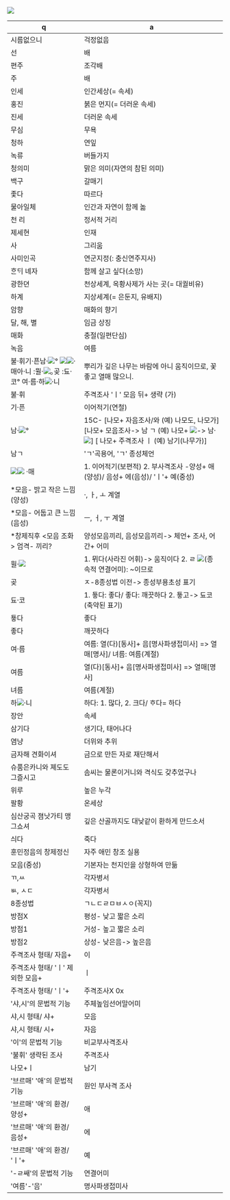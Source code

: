 <img style="background-color: white" src=""/>

![](https://ssl.pstatic.net/sstatic/imgfont/NVD12BK0TRNN/ea71_NVD12BK0TRNN.png)

q | a
---|---
시름없으니	| 걱정없음
선		| 배
편주		| 조각배
주		| 배
인세		| 인간세상(= 속세)
홍진		| 붉은 먼지(= 더러운 속세)
진세		| 더러운 속세
무심		| 무욕
청하		| 연잎
녹류		| 버들가지
청의미		| 맑은 의미(자연의 참된 의미)
백구		| 갈매기
좇다		| 따르다
물아일체	| 인간과 자연이 함께 놂
천 리		| 정서적 거리
제세현		| 인재
사		| 그리움
사미인곡	| 연군지정(: 충신연주지사)
​ᄒᆞᆫᄃᆡ 녜자	| 함께 살고 싶다(소망)
광한뎐		| 천상세계, 옥황사제가 사는 곳(= 대궐비유)
하계		| 지상세계(= 은둔지, 유배지)
암향		| 매화의 향기
달, 해, 별	| 임금 상징
매화		| 충절(일편단심)
녹음		| 여름
​불·휘기·픈남·<img style="background-color: white" src="https://ssl.pstatic.net/sstatic/imgfont/NVD12BK0TRNN/e1aa_NVD12BK0TRNN.png"/>° <img style="background-color: white" src="https://ssl.pstatic.net/sstatic/imgfont/NVD12BK0TRNN/e64a_NVD12BK0TRNN.png"/><img style="background-color: white" src="https://ssl.pstatic.net/sstatic/imgfont/NVD12BK0TRNN/e46c_NVD12BK0TRNN.png"/>·매아·니 :뮐·<img style="background-color: white" src="https://ssl.pstatic.net/sstatic/imgfont/NVD12BK0TRNN/ebe1_NVD12BK0TRNN.png"/>｡곶 :됴·코° 여·름·하<img style="background-color: white" src="https://ssl.pstatic.net/sstatic/imgfont/NVD12BK0TRNN/e283_NVD12BK0TRNN.png"/>·니	| 뿌리가 깊은 나무는 바람에 아니 움직이므로, 꽃 좋고 열매 많으니.
​불·휘	| 주격조사 'ㅣ' 모음 뒤+ 생략 (가)
기·픈	| 이어적기(연철)
남·<img style="background-color: white" src="https://ssl.pstatic.net/sstatic/imgfont/NVD12BK0TRNN/e1aa_NVD12BK0TRNN.png"/>° 	| 15C- [나모+ 자음조사/와 (예) 나모도, 나모가] [나모+ 모음조사-> 남 ㄱ (예) 나모+ <img style="background-color: white" src="https://ssl.pstatic.net/sstatic/imgfont/NVD12BK0TRNN/e1aa_NVD12BK0TRNN.png"/>-> 남·<img style="background-color: white" src="https://ssl.pstatic.net/sstatic/imgfont/NVD12BK0TRNN/e1aa_NVD12BK0TRNN.png"/>] [ 나모+ 주격조사 ㅣ (예) 남기(나무가)]
남ㄱ	| 'ㄱ'곡용어, 'ㄱ' 종성체언
<img style="background-color: white" src="https://ssl.pstatic.net/sstatic/imgfont/NVD12BK0TRNN/e64a_NVD12BK0TRNN.png"/><img style="background-color: white" src="https://ssl.pstatic.net/sstatic/imgfont/NVD12BK0TRNN/e46c_NVD12BK0TRNN.png"/> ·매	| 1. 이어적기(보편적) 2. 부사격조사 -양성+ 애(양성)/ 음성+ 에(음성)/ 'ㅣ'+ 예(중성)
*모음- 밝고 작은 느낌(양성)	| ·, ㅏ, ㅗ 계열
*모음- 어둡고 큰 느낌(음성)	| ㅡ, ㅓ, ㅜ 계열
*창제직후 <모음 조화> 엄격- 끼리?	| 양성모음끼리, 음성모음끼리-> 체언+ 조사, 어간+ 어미
뮐·<img style="background-color: white" src="https://ssl.pstatic.net/sstatic/imgfont/NVD12BK0TRNN/ebe1_NVD12BK0TRNN.png"/>	| 1. 뮈다(사라진 어휘)-> 움직이다 2. ㄹ <img style="background-color: white" src="https://ssl.pstatic.net/sstatic/imgfont/NVD12BK0TRNN/ebe1_NVD12BK0TRNN.png"/>(종속적 연결어미): ~이므로
곶	| ㅈ-8종성법 이전-> 종성부용초성 표기
됴·코	| 1. 둏다: 좋다/ 좋다: 깨끗하다 2. 둏고-> 됴코(축약된 표기)
둏다	| 좋다
좋다	| 깨끗하다
여·름	| 여름: 열(다)[동사]+ 음[명사파생접미사] => 열매[명사]/ 녀름: 여름(계절)
여름	|열(다)[동사]+ 음[명사파생접미사] => 열매[명사]
녀름	| 여름(계절)
하<img style="background-color: white" src="https://ssl.pstatic.net/sstatic/imgfont/NVD12BK0TRNN/e283_NVD12BK0TRNN.png"/>·니	| 하다: 1. 많다, 2. 크다/ ᄒᆞ다= 하다
장안	| 속세
삼기다	| 생기다, 태어나다
염냥	| 더위와 추위
금자해 견화이셔	| 금으로 만든 자로 재단해서
슈품은카니와 졔도도 그즐시고	| 솜씨는 물론이거니와 격식도 갖추었구나
위루	| 높은 누각
팔황	| 온세상
심산궁곡 졈낫가티 맹그쇼셔	| 깊은 산골까지도 대낮같이 환하게 만드소서
싀다	| 죽다
훈민정음의 창제정신	| 자주 애민 창조 실용
모음(중성)	| 기본자는 천지인을 상형하여 만듦
ㄲ,ㅆ	| 각자병서
ㅄ, ㅅㄷ	| 각자병서
8종성법	| ㄱㄴㄷㄹㅁㅂㅅㅇ(꼭지)
방점X	| 평성- 낮고 짧은 소리
방점1	| 거성- 높고 짧은 소리
방점2	| 상성- 낮은음-> 높은음
주격조사 형태/ 자음+	| 이
주격조사 형태​/ 'ㅣ' 제외한 모음+	| ㅣ
주격조사 형태​/ 'ㅣ'+	| 주격조사X 0x
'샤,시'의 문법적 기능	| 주체높임선어말어미
샤,시 형태/ 샤+	| 모음
샤,시 형태/ 시+	| 자음
'이'의 문법적 기능	| 비교부사격조사​
'불휘' 생략된 조사	| 주격조사
나모+ㅣ	| 남기
'브르매' '애'의 문법적 기능	| 원인 부사격 조사
'브르매' '애'의 환경/ 양성+	| 애
​'브르매' '애'의 환경/ 음성+	| 에
'브르매' '애'의 환경/ 'ㅣ'+	| 예
'-ㄹ쌔'의 문법적 기능	| 연결어미
'여름'-'음'	| 명사파생접미사​
​